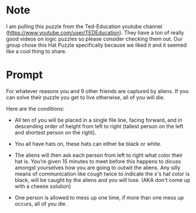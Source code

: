 # Note 
I am pulling this puzzle from the Ted-Education youtube channel (https://www.youtube.com/user/TEDEducation).
They have a ton of really good videos on logic puzzles so please consider checking them out. Our group chose this Hat Puzzle specifically because we liked it and it seemed like a cool thing to share.

# Prompt 
For whatever reasons you and 9 other friends are captured by aliens. If you can solve their puzzle you get to live otherwise, all of you will die. 

Here are the conditions:

* All ten of you will be placed in a single file line, facing forward, and in descending order of height from left to right (tallest person on the left and shortest person on the right). 

* You all have hats on, these hats can either be black or white. 

* The aliens will then ask each person from left to right what color their hat is. You’re given 15 minutes to meet before this happens to dicuss amongst yourselves how you are going to outwit the aliens. Any silly means of communication like cough twice to indicate the x's hat color is black, will be caught by the aliens and you will lose. (AKA don't come up with a cheese solution)

* One person is allowed to mess up one time, if more than one mess up occurs, all of you die.










